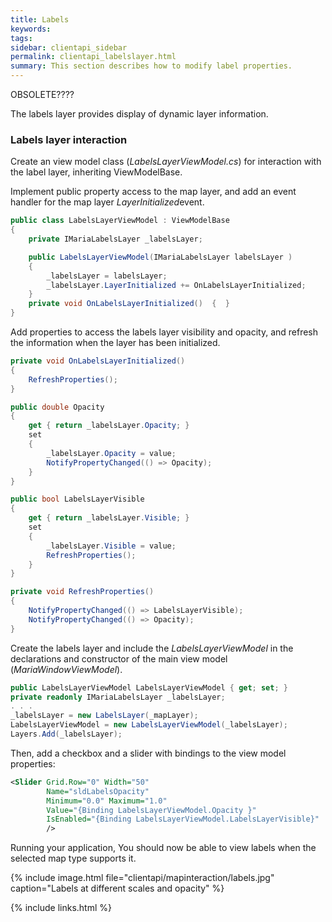 ```yaml
---
title: Labels
keywords: 
tags: 
sidebar: clientapi_sidebar
permalink: clientapi_labelslayer.html
summary: This section describes how to modify label properties.
---
```


OBSOLETE???? 

The labels layer provides display of dynamic layer information.
###  Labels layer interaction

Create an view model class (*LabelsLayerViewModel.cs*) for interaction with the label layer, inheriting ViewModelBase. 

Implement public property access to the map layer, and add an event handler for the map layer *LayerInitialized*event.

```csharp
public class LabelsLayerViewModel : ViewModelBase
{
    private IMariaLabelsLayer _labelsLayer;

    public LabelsLayerViewModel(IMariaLabelsLayer labelsLayer )
    {
        _labelsLayer = labelsLayer;
        _labelsLayer.LayerInitialized += OnLabelsLayerInitialized;
    }
    private void OnLabelsLayerInitialized()  {  }
}
```

Add properties to access the labels layer visibility and opacity, and refresh the information when the layer has been initialized.

```csharp
private void OnLabelsLayerInitialized()
{
    RefreshProperties();
}

public double Opacity
{
    get { return _labelsLayer.Opacity; }
    set
    {
        _labelsLayer.Opacity = value;
        NotifyPropertyChanged(() => Opacity);
    }
}

public bool LabelsLayerVisible
{
    get { return _labelsLayer.Visible; }
    set
    {
        _labelsLayer.Visible = value;
        RefreshProperties();
    }
}

private void RefreshProperties()
{
    NotifyPropertyChanged(() => LabelsLayerVisible);
    NotifyPropertyChanged(() => Opacity);
}
```

Create the labels layer and include the *LabelsLayerViewModel* in the declarations and constructor of the main view model (*MariaWindowViewModel*).

```csharp
public LabelsLayerViewModel LabelsLayerViewModel { get; set; }
private readonly IMariaLabelsLayer _labelsLayer;
. . .
_labelsLayer = new LabelsLayer(_mapLayer);
LabelsLayerViewModel = new LabelsLayerViewModel(_labelsLayer);
Layers.Add(_labelsLayer);
```

Then, add a checkbox and a slider with bindings to the view model properties:

```xml
<Slider Grid.Row="0" Width="50"
        Name="sldLabelsOpacity" 
        Minimum="0.0" Maximum="1.0" 
        Value="{Binding LabelsLayerViewModel.Opacity }" 
        IsEnabled="{Binding LabelsLayerViewModel.LabelsLayerVisible}"
        />
```

Running your application, You should now be able to view labels when the selected map type supports it.

{% include image.html file="clientapi/mapinteraction/labels.jpg" caption="Labels at different scales and opacity" %}

{% include links.html %}